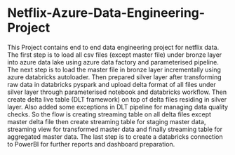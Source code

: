 # Netflix-Azure-Data-Engineering-Project

This Project contains end to end data engineering project for netflix data. The first step is to load all csv files (except master file) under bronze layer into azure data lake using azure data factory and parameterised pipeline.
The next step is to load the master file in bronze layer incrementally using azure databricks autoloader.
Then prepared silver layer after transforming raw data in databricks pyspark and upload delta format of all files under silver layer through parameterised notebook and databricks workflow.
Then create delta live table (DLT framework) on top of delta files residing in silver layer. Also added some exceptions in DLT pipeline for managing data quality checks. So the flow is creating streaming table on all delta files except master delta file then create streaming table for staging master data, streaming view for transformed master data and finally streaming table for aggregated master data.
The last step is to create a databricks connection to PowerBI for further reports and dashboard preparation. 
